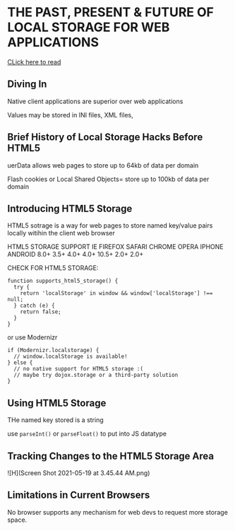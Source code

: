 # THE PAST, PRESENT & FUTURE OF LOCAL STORAGE FOR WEB APPLICATIONS
[CLick here to read](http://diveinto.html5doctor.com/storage.html)
## Diving In
Native client applications are superior over web applications

Values may be stored in INI files, XML files,
## Brief History of Local Storage Hacks Before HTML5
uerData allows web pages to store up to 64kb of data per domain

Flash cookies or Local Shared Objects= store up to 100kb of data per domain
## Introducing HTML5 Storage
HTML5 sotrage is a way for web pages to store named key/value pairs locally witihin the client web browser

HTML5 STORAGE SUPPORT
IE	FIREFOX	SAFARI	CHROME	OPERA	IPHONE	ANDROID
8.0+	3.5+	4.0+	4.0+	10.5+	2.0+	2.0+

CHECK FOR HTML5 STORAGE:

```
function supports_html5_storage() {
  try {
    return 'localStorage' in window && window['localStorage'] !== null;
  } catch (e) {
    return false;
  }
}
```
or use Modernizr

```
if (Modernizr.localstorage) {
  // window.localStorage is available!
} else {
  // no native support for HTML5 storage :(
  // maybe try dojox.storage or a third-party solution
}
```
## Using HTML5 Storage
THe named key stored is a string

use `parseInt()` or `parseFloat()` to put into JS datatype 

## Tracking Changes to the HTML5 Storage Area
![H](Screen Shot 2021-05-19 at 3.45.44 AM.png)
## Limitations in Current Browsers
No browser supports any mechanism for web devs to request more storage space.

